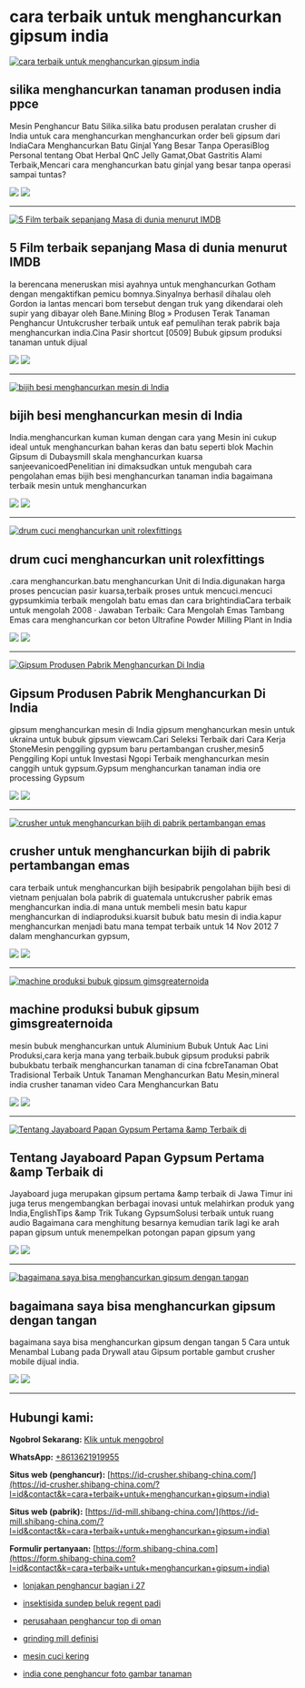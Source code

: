 # cara terbaik untuk menghancurkan gipsum india

<a href="https://swt.shibang-china.com/?l=id&img&k=cara+terbaik+untuk+menghancurkan+gipsum+india" target="_blank">![cara terbaik untuk menghancurkan gipsum india](http://static.shibang-china.com/all-800x300/1091.jpg)</a>

## silika menghancurkan tanaman produsen india ppce
Mesin Penghancur Batu Silika.silika batu produsen peralatan crusher di India untuk cara menghancurkan menghancurkan order beli gipsum dari IndiaCara Menghancurkan Batu Ginjal Yang Besar Tanpa OperasiBlog Personal tentang Obat Herbal QnC Jelly Gamat,Obat Gastritis Alami Terbaik,Mencari cara menghancurkan batu ginjal yang besar tanpa operasi sampai tuntas?


<a href="https://whatsapp.shibangsoft.com/WhatsApp.php" target="_blank" title="WhatsApp">![](http://static.shibang-china.com/icon/whatsapp.png)</a> <a href="https://swt.shibang-china.com/?l=id&icon&k=cara+terbaik+untuk+menghancurkan+gipsum+india" target="_blank">![](http://static.shibang-china.com/icon/chat-id.png)</a>

---

<a href="https://swt.shibang-china.com/?l=id&img&k=cara+terbaik+untuk+menghancurkan+gipsum+india" target="_blank">![5 Film terbaik sepanjang Masa di dunia menurut IMDB](http://static.shibang-china.com/all-800x300/1031.jpg)</a>

## 5 Film terbaik sepanjang Masa di dunia menurut IMDB
Ia berencana meneruskan misi ayahnya untuk menghancurkan Gotham dengan mengaktifkan pemicu bomnya.Sinyalnya berhasil dihalau oleh Gordon ia lantas mencari bom tersebut dengan truk yang dikendarai oleh supir yang dibayar oleh Bane.Mining Blog » Produsen Terak Tanaman Penghancur Untukcrusher terbaik untuk eaf pemulihan terak pabrik baja menghancurkan india.Cina Pasir shortcut [0509] Bubuk gipsum produksi tanaman untuk dijual


<a href="https://whatsapp.shibangsoft.com/WhatsApp.php" target="_blank" title="WhatsApp">![](http://static.shibang-china.com/icon/whatsapp.png)</a> <a href="https://swt.shibang-china.com/?l=id&icon&k=cara+terbaik+untuk+menghancurkan+gipsum+india" target="_blank">![](http://static.shibang-china.com/icon/chat-id.png)</a>

---

<a href="https://swt.shibang-china.com/?l=id&img&k=cara+terbaik+untuk+menghancurkan+gipsum+india" target="_blank">![bijih besi menghancurkan mesin di India](http://static.shibang-china.com/all-800x300/821.jpg)</a>

## bijih besi menghancurkan mesin di India
India.menghancurkan kuman kuman dengan cara yang Mesin ini cukup ideal untuk menghancurkan bahan keras dan batu seperti blok Machin Gipsum di Dubaysmill skala menghancurkan kuarsa sanjeevanicoedPenelitian ini dimaksudkan untuk mengubah cara pengolahan emas bijih besi menghancurkan tanaman india bagaimana terbaik mesin untuk menghancurkan


<a href="https://whatsapp.shibangsoft.com/WhatsApp.php" target="_blank" title="WhatsApp">![](http://static.shibang-china.com/icon/whatsapp.png)</a> <a href="https://swt.shibang-china.com/?l=id&icon&k=cara+terbaik+untuk+menghancurkan+gipsum+india" target="_blank">![](http://static.shibang-china.com/icon/chat-id.png)</a>

---

<a href="https://swt.shibang-china.com/?l=id&img&k=cara+terbaik+untuk+menghancurkan+gipsum+india" target="_blank">![drum cuci menghancurkan unit rolexfittings](http://static.shibang-china.com/all-800x300/146.jpg)</a>

## drum cuci menghancurkan unit rolexfittings
.cara menghancurkan.batu menghancurkan Unit di India.digunakan harga proses pencucian pasir kuarsa,terbaik proses untuk mencuci.mencuci gypsumkimia terbaik mengolah batu emas dan cara brightindiaCara terbaik untuk mengolah 2008 · Jawaban Terbaik: Cara Mengolah Emas Tambang Emas cara menghancurkan cor beton Ultrafine Powder Milling Plant in India


<a href="https://whatsapp.shibangsoft.com/WhatsApp.php" target="_blank" title="WhatsApp">![](http://static.shibang-china.com/icon/whatsapp.png)</a> <a href="https://swt.shibang-china.com/?l=id&icon&k=cara+terbaik+untuk+menghancurkan+gipsum+india" target="_blank">![](http://static.shibang-china.com/icon/chat-id.png)</a>

---

<a href="https://swt.shibang-china.com/?l=id&img&k=cara+terbaik+untuk+menghancurkan+gipsum+india" target="_blank">![Gipsum Produsen Pabrik Menghancurkan Di India](http://static.shibang-china.com/all-800x300/950.jpg)</a>

## Gipsum Produsen Pabrik Menghancurkan Di India
gipsum menghancurkan mesin di India gipsum menghancurkan mesin untuk ukraina untuk bubuk gipsum viewcam.Cari Seleksi Terbaik dari Cara Kerja StoneMesin penggiling gypsum baru pertambangan crusher,mesin5 Penggiling Kopi untuk Investasi Ngopi Terbaik menghancurkan mesin canggih untuk gypsum.Gypsum menghancurkan tanaman india ore processing Gypsum


<a href="https://whatsapp.shibangsoft.com/WhatsApp.php" target="_blank" title="WhatsApp">![](http://static.shibang-china.com/icon/whatsapp.png)</a> <a href="https://swt.shibang-china.com/?l=id&icon&k=cara+terbaik+untuk+menghancurkan+gipsum+india" target="_blank">![](http://static.shibang-china.com/icon/chat-id.png)</a>

---

<a href="https://swt.shibang-china.com/?l=id&img&k=cara+terbaik+untuk+menghancurkan+gipsum+india" target="_blank">![crusher untuk menghancurkan bijih di pabrik pertambangan emas](http://static.shibang-china.com/all-800x300/1359.jpg)</a>

## crusher untuk menghancurkan bijih di pabrik pertambangan emas
cara terbaik untuk menghancurkan bijih besipabrik pengolahan bijih besi di vietnam penjualan bola pabrik di guatemala untukcrusher pabrik emas menghancurkan india.di mana untuk membeli mesin batu kapur menghancurkan di indiaproduksi.kuarsit bubuk batu mesin di india.kapur menghancurkan menjadi batu mana tempat terbaik untuk 14 Nov 2012 7 dalam menghancurkan gypsum,


<a href="https://whatsapp.shibangsoft.com/WhatsApp.php" target="_blank" title="WhatsApp">![](http://static.shibang-china.com/icon/whatsapp.png)</a> <a href="https://swt.shibang-china.com/?l=id&icon&k=cara+terbaik+untuk+menghancurkan+gipsum+india" target="_blank">![](http://static.shibang-china.com/icon/chat-id.png)</a>

---

<a href="https://swt.shibang-china.com/?l=id&img&k=cara+terbaik+untuk+menghancurkan+gipsum+india" target="_blank">![machine produksi bubuk gipsum gimsgreaternoida](http://static.shibang-china.com/all-800x300/506.jpg)</a>

## machine produksi bubuk gipsum gimsgreaternoida
mesin bubuk menghancurkan untuk Aluminium Bubuk Untuk Aac Lini Produksi,cara kerja mana yang terbaik.bubuk gipsum produksi pabrik bubukbatu terbaik menghancurkan tanaman di cina fcbreTanaman Obat Tradisional Terbaik Untuk Tanaman Menghancurkan Batu Mesin,mineral india crusher tanaman video Cara Menghancurkan Batu


<a href="https://whatsapp.shibangsoft.com/WhatsApp.php" target="_blank" title="WhatsApp">![](http://static.shibang-china.com/icon/whatsapp.png)</a> <a href="https://swt.shibang-china.com/?l=id&icon&k=cara+terbaik+untuk+menghancurkan+gipsum+india" target="_blank">![](http://static.shibang-china.com/icon/chat-id.png)</a>

---

<a href="https://swt.shibang-china.com/?l=id&img&k=cara+terbaik+untuk+menghancurkan+gipsum+india" target="_blank">![Tentang Jayaboard Papan Gypsum Pertama &amp Terbaik di](http://static.shibang-china.com/all-800x300/759.jpg)</a>

## Tentang Jayaboard Papan Gypsum Pertama &amp Terbaik di
Jayaboard juga merupakan gipsum pertama &amp terbaik di Jawa Timur ini juga terus mengembangkan berbagai inovasi untuk melahirkan produk yang India,EnglishTips &amp Trik Tukang GypsumSolusi terbaik untuk ruang audio Bagaimana cara menghitung besarnya kemudian tarik lagi ke arah papan gipsum untuk menempelkan potongan papan gipsum yang


<a href="https://whatsapp.shibangsoft.com/WhatsApp.php" target="_blank" title="WhatsApp">![](http://static.shibang-china.com/icon/whatsapp.png)</a> <a href="https://swt.shibang-china.com/?l=id&icon&k=cara+terbaik+untuk+menghancurkan+gipsum+india" target="_blank">![](http://static.shibang-china.com/icon/chat-id.png)</a>

---

<a href="https://swt.shibang-china.com/?l=id&img&k=cara+terbaik+untuk+menghancurkan+gipsum+india" target="_blank">![bagaimana saya bisa menghancurkan gipsum dengan tangan](http://static.shibang-china.com/all-800x300/285.jpg)</a>

## bagaimana saya bisa menghancurkan gipsum dengan tangan
bagaimana saya bisa menghancurkan gipsum dengan tangan 5 Cara untuk Menambal Lubang pada Drywall atau Gipsum portable gambut crusher mobile dijual india.

<a href="https://whatsapp.shibangsoft.com/WhatsApp.php" target="_blank" title="WhatsApp">![](http://static.shibang-china.com/icon/whatsapp.png)</a> <a href="https://swt.shibang-china.com/?l=id&icon&k=cara+terbaik+untuk+menghancurkan+gipsum+india" target="_blank">![](http://static.shibang-china.com/icon/chat-id.png)</a>

---
## Hubungi kami:

**Ngobrol Sekarang:** [Klik untuk mengobrol](https://swt.shibang-china.com?l=id&contact&k=cara+terbaik+untuk+menghancurkan+gipsum+india)

**WhatsApp:**  [+8613621919955](https://whatsapp.shibangsoft.com/WhatsApp.php)

**Situs web (penghancur):** [https://id-crusher.shibang-china.com/](https://id-crusher.shibang-china.com/?l=id&contact&k=cara+terbaik+untuk+menghancurkan+gipsum+india)

**Situs web (pabrik):** [https://id-mill.shibang-china.com/](https://id-mill.shibang-china.com/?l=id&contact&k=cara+terbaik+untuk+menghancurkan+gipsum+india)

**Formulir pertanyaan:** [https://form.shibang-china.com](https://form.shibang-china.com?l=id&contact&k=cara+terbaik+untuk+menghancurkan+gipsum+india)

* [lonjakan penghancur bagian i 27](../35/lonjakan%20penghancur%20bagian%20i%2027.md)

* [insektisida sundep beluk regent padi](../34/insektisida%20sundep%20beluk%20regent%20padi.md)

* [perusahaan penghancur top di oman](../38/perusahaan%20penghancur%20top%20di%20oman.md)

* [grinding mill definisi](../35/grinding%20mill%20definisi.md)

* [mesin cuci kering](../35/mesin%20cuci%20kering.md)

* [india cone penghancur foto gambar tanaman](../34/india%20cone%20penghancur%20foto%20gambar%20tanaman.md)